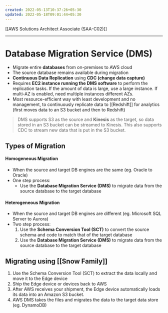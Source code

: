 ```yaml
---
created: 2022-05-13T10:37:26+05:30
updated: 2022-05-18T09:01:44+05:30
---
```

[[AWS Solutions Architect Associate (SAA-C02)]]

---
# Database Migration Service (DMS)
- Migrate entire **databases** from on-premises to AWS cloud
-   The source database remains available during migration
- **Continuous Data Replication** using **CDC (change data capture)**
- Requires **EC2 instance running the DMS software** to perform the replication tasks. If the amount of data is large, use a large instance. If multi-AZ is enabled, need multiple instances different AZs.
- Most resource-efficient way with least development and no management, to continuously replicate data to [[Redshift]] for analytics (first moves data to an S3 bucket and then to Redshift)

> DMS supports S3 as the source and **Kinesis** as the target, so data stored in an S3 bucket can be streamed to Kinesis. This also supports CDC to stream new data that is put in the S3 bucket.

## Types of Migration

#### Homogeneous Migration
- When the source and target DB engines are the same (eg. Oracle to Oracle)
- One step process:
	- Use the **Database Migration Service (DMS)** to migrate data from the source database to the target database

#### Heterogeneous Migration
- When the source and target DB engines are different (eg. Microsoft SQL Server to Aurora)
- Two step process:
	1. Use the **Schema Conversion Tool (SCT)** to convert the source schema and code to match that of the target database
	2. Use the **Database Migration Service (DMS)** to migrate data from the source database to the target database

## Migrating using [[Snow Family]]
1.  Use the Schema Conversion Tool (SCT) to extract the data locally and move it to the Edge device
2. Ship the Edge device or devices back to AWS
3. After AWS receives your shipment, the Edge device automatically loads its data into an Amazon S3 bucket.
4. AWS DMS takes the files and migrates the data to the target data store (eg. DynamoDB)